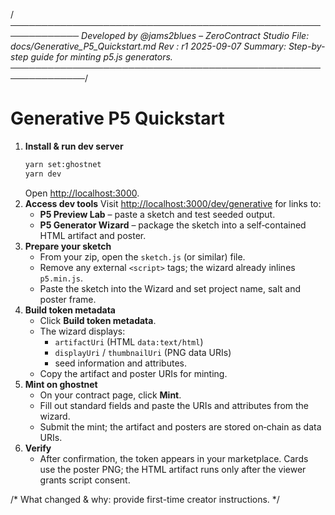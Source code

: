 /*─────────────────────────────────────────────────────────────
Developed by @jams2blues – ZeroContract Studio
File: docs/Generative_P5_Quickstart.md
Rev : r1 2025-09-07
Summary: Step-by-step guide for minting p5.js generators.
──────────────────────────────────────────────────────────────*/

# Generative P5 Quickstart

1. **Install & run dev server**
   ```bash
   yarn set:ghostnet
   yarn dev
   ```
   Open <http://localhost:3000>.
2. **Access dev tools**
   Visit <http://localhost:3000/dev/generative> for links to:
   - **P5 Preview Lab** – paste a sketch and test seeded output.
   - **P5 Generator Wizard** – package the sketch into a self‑contained HTML artifact and poster.
3. **Prepare your sketch**
   - From your zip, open the `sketch.js` (or similar) file.
   - Remove any external `<script>` tags; the wizard already inlines `p5.min.js`.
   - Paste the sketch into the Wizard and set project name, salt and poster frame.
4. **Build token metadata**
   - Click **Build token metadata**.
   - The wizard displays:
     - `artifactUri` (HTML `data:text/html`) 
     - `displayUri` / `thumbnailUri` (PNG data URIs)
     - seed information and attributes.
   - Copy the artifact and poster URIs for minting.
5. **Mint on ghostnet**
   - On your contract page, click **Mint**.
   - Fill out standard fields and paste the URIs and attributes from the wizard.
   - Submit the mint; the artifact and posters are stored on‑chain as data URIs.
6. **Verify**
   - After confirmation, the token appears in your marketplace. Cards use the poster PNG; the HTML artifact runs only after the viewer grants script consent.

/* What changed & why: provide first-time creator instructions. */
